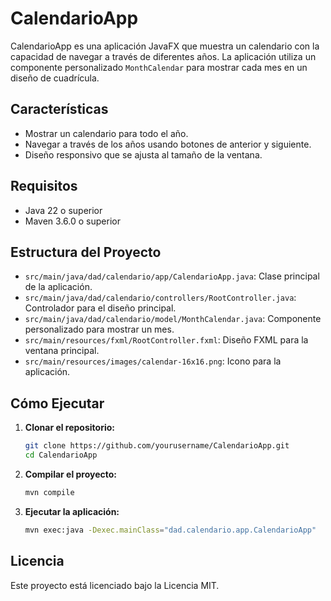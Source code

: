 # CalendarioApp

CalendarioApp es una aplicación JavaFX que muestra un calendario con la capacidad de navegar a través de diferentes años. La aplicación utiliza un componente personalizado `MonthCalendar` para mostrar cada mes en un diseño de cuadrícula.

## Características

- Mostrar un calendario para todo el año.
- Navegar a través de los años usando botones de anterior y siguiente.
- Diseño responsivo que se ajusta al tamaño de la ventana.

## Requisitos

- Java 22 o superior
- Maven 3.6.0 o superior

## Estructura del Proyecto

- `src/main/java/dad/calendario/app/CalendarioApp.java`: Clase principal de la aplicación.
- `src/main/java/dad/calendario/controllers/RootController.java`: Controlador para el diseño principal.
- `src/main/java/dad/calendario/model/MonthCalendar.java`: Componente personalizado para mostrar un mes.
- `src/main/resources/fxml/RootController.fxml`: Diseño FXML para la ventana principal.
- `src/main/resources/images/calendar-16x16.png`: Icono para la aplicación.

## Cómo Ejecutar

1. **Clonar el repositorio:**

    ```sh
    git clone https://github.com/yourusername/CalendarioApp.git
    cd CalendarioApp
    ```

2. **Compilar el proyecto:**

    ```sh
    mvn compile
    ```

3. **Ejecutar la aplicación:**

    ```sh
    mvn exec:java -Dexec.mainClass="dad.calendario.app.CalendarioApp"
    ```

## Licencia

Este proyecto está licenciado bajo la Licencia MIT.

